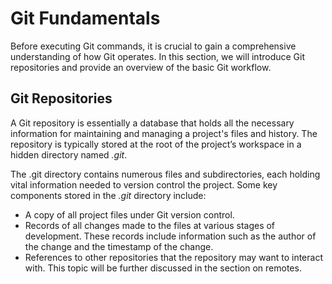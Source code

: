 # Git Fundamentals

Before executing Git commands, it is crucial to gain a comprehensive understanding of how Git operates. In this section, we will introduce Git repositories and provide an overview of the basic Git workflow.&#x20;

## Git Repositories

A Git repository is essentially a database that holds all the necessary information for maintaining and managing a project's files and history. The repository is typically stored at the root of the project’s workspace in a hidden directory named _.git_.

The .git directory contains numerous files and subdirectories, each holding vital information needed to version control the project. Some key components stored in the _.git_ directory include:

* A copy of all project files under Git version control.
* Records of all changes made to the files at various stages of development. These records include information such as the author of the change and the timestamp of the change.&#x20;
* References to other repositories that the repository may want to interact with. This topic will be further discussed in the section on remotes.

&#x20;
